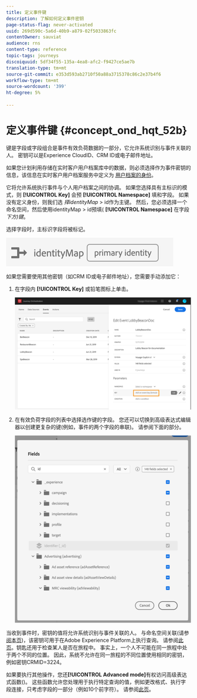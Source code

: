 ```yaml
---
title: 定义事件键
description: 了解如何定义事件密钥
page-status-flag: never-activated
uuid: 269d590c-5a6d-40b9-a879-02f5033863fc
contentOwner: sauviat
audience: rns
content-type: reference
topic-tags: journeys
discoiquuid: 5df34f55-135a-4ea8-afc2-f9427ce5ae7b
translation-type: tm+mt
source-git-commit: e353d593ab2710f50a88a3715378c86c2e37b4f6
workflow-type: tm+mt
source-wordcount: '399'
ht-degree: 5%

---
```



# 定义事件键 {#concept_ond_hqt_52b}

键是字段或字段组合是事件有效负荷数据的一部分，它允许系统识别与事件关联的人。 密钥可以是Experience CloudID、CRM ID或电子邮件地址。

如果您计划利用存储在实时客户用户档案库中的数据，则必须选择作为事件密钥的信息，该信息在实时客户用户档案服务中定义为 [用户档案的身份](https://docs.adobe.com/content/help/zh-Hans/experience-platform/profile/home.html)。

它将允许系统执行事件与个人用户档案之间的协调。 如果您选择具有主标识的模式，则 **[!UICONTROL Key]** 会预 **[!UICONTROL Namespace]** 填和字段。 如果没有定义身份，则我们选 _择identityMap_ > id作为主键。 然后，您必须选择一个命名空间，然后使用identityMap > id预填( **[!UICONTROL Namespace]** 在字段 _下方)键_。

选择字段时，主标识字段将被标记。

![](../assets/primary-identity.png)

如果您需要使用其他密钥（如CRM ID或电子邮件地址），您需要手动添加它：

1. 在字段内 **[!UICONTROL Key]** 或铅笔图标上单击。

   ![](../assets/journey16.png)

1. 在有效负荷字段的列表中选择选作键的字段。 您还可以切换到高级表达式编辑器以创建更复杂的键(例如，事件的两个字段的串联)。 请参阅下面的部分。

   ![](../assets/journey20.png)

当收到事件时，密钥的值将允许系统识别与事件关联的人。 与命名空间关联(请参 [阅本页](../event/selecting-the-namespace.md))，该密钥可用于在Adobe Experience Platform上执行查询。 请参阅[此页](../building-journeys/about-orchestration-activities.md)。钥匙还用于检查某人是否在旅程中。 事实上，一个人不可能在同一旅程中处于两个不同的位置。 因此，系统不允许在同一旅程的不同位置使用相同的密钥，例如密钥CRMID=3224。

如果要执行其他操作，您还&#x200B;**[!UICONTROL Advanced mode]**&#x200B;有权访问高级表达式函数()。 这些函数允许您处理用于执行特定查询的值，例如更改格式、执行字段连接，只考虑字段的一部分（例如10个前字符）。 请参阅[此页](../expression/expressionadvanced.md)。
